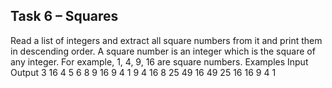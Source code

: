 ## Task 6 – Squares
Read a list of integers and extract all square numbers from it and print them in descending order. A square number is an integer which is the square of any integer. For example, 1, 4, 9, 16 are square numbers.
Examples
Input	Output
3 16 4 5 6 8 9 	16 9 4
1 9 4 16 8 25 49 16	49 25 16 16 9 4 1
